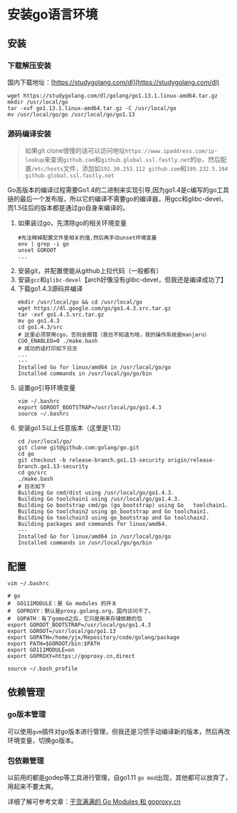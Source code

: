 # 安装go语言环境

## 安装

### 下载解压安装

国内下载地址：[https://studygolang.com/dl](https://studygolang.com/dl)

```
wget https://studygolang.com/dl/golang/go1.13.1.linux-amd64.tar.gz
mkdir /usr/local/go
tar -xvf go1.13.1.linux-amd64.tar.gz -C /usr/local/go
mv /usr/local/go/go /usr/local/go/go1.13
```

### 源码编译安装

> 如果git clone很慢的话可以访问地址`https://www.ipaddress.com/ip-lookup`来查询`github.com`和`github.global.ssl.fastly.net`的ip，然后配置`/etc/hosts`文件，添加如`192.30.253.112 github.com`和`199.232.5.194 github.global.ssl.fastly.net`

Go高版本的编译过程需要Go1.4的二进制来实现引导,因为go1.4是c编写的go工具链的最后一个发布版，所以它的编译不需要go的编译器，用gcc和glibc-devel，而1.5往后的版本都是通过go自身来编译的。

1. 如果装过go，先清除go的相关环境变量
   ```
   #先注释掉配置文件里相关的值,然后再手动unset环境变量
   env | grep -i go
   unset GOROOT
   ...
   ```
2. 安装git，并配置使能从github上拉代码（一般都有）
3. 安装`gcc`和`glibc-devel`【arch好像没有glibc-devel，但我还是编译成功了】
4. 下载go1.4.3源码并编译
   ```
   mkdir /usr/local/go && cd /usr/local/go
   wget https://dl.google.com/go/go1.4.3.src.tar.gz
   tar -xvf go1.4.3.src.tar.gz
   mv go go1.4.3
   cd go1.4.3/src
   # 这里必须禁用cgo，否则会报错（我也不知道为啥，我的操作系统是manjaro）
   CGO_ENABLED=0 ./make.bash
   # 成功的话打印如下日志
   ...
   ---
   Installed Go for linux/amd64 in /usr/local/go/go
   Installed commands in /usr/local/go/go/bin
   ```
5. 设置go引导环境变量
   ```
   vim ~/.bashrc
   export GOROOT_BOOTSTRAP=/usr/local/go/go1.4.3
   source ~/.bashrc
   ```
6. 安装go1.5以上任意版本（这里是1.13）
   ```
   cd /usr/local/go/
   git clone git@github.com:golang/go.git
   cd go
   git checkout -b release-branch.go1.13-security origin/release-branch.go1.13-security
   cd go/src
   ./make.bash
   # 日志如下
   Building Go cmd/dist using /usr/local/go/go1.4.3.
   Building Go toolchain1 using /usr/local/go/go1.4.3.
   Building Go bootstrap cmd/go (go_bootstrap) using Go   toolchain1.
   Building Go toolchain2 using go_bootstrap and Go toolchain1.
   Building Go toolchain3 using go_bootstrap and Go toolchain2.
   Building packages and commands for linux/amd64.
   ---
   Installed Go for linux/amd64 in /usr/local/go/go
   Installed commands in /usr/local/go/go/bin
   ```

## 配置

```
vim ~/.bashrc
```

```
# go
#  GO111MODULE：是 Go modules 的开关
#  GOPROXY：默认是proxy.golang.org，国内访问不了。
#  GOPATH：有了gomod之后，它只是用来存储依赖的包
export GOROOT_BOOTSTRAP=/usr/local/go/go1.4.3
export GOROOT=/usr/local/go/go1.13
export GOPATH=/home/yjx/Repository/code/golang/package
export PATH=$GOROOT/bin:$PATH
export GO111MODULE=on
export GOPROXY=https://goproxy.cn,direct
```

```
source ~/.bash_profile
```

## 依赖管理

### go版本管理

可以使用`gvm`插件对go版本进行管理，但我还是习惯手动编译新的版本，然后再改环境变量，切换go版本。

### 包依赖管理

以前用的都是godep等工具进行管理，自go1.11 `go mod`出现，其他都可以放弃了，用起来不要太爽。

详细了解可参考文章：[干货满满的 Go Modules 和 goproxy.cn](https://github.com/EDDYCJY/blog/blob/master/talk/goproxy-cn.md)
